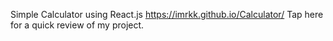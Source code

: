 Simple Calculator using React.js
https://imrkk.github.io/Calculator/  Tap here for a quick review of my project.
